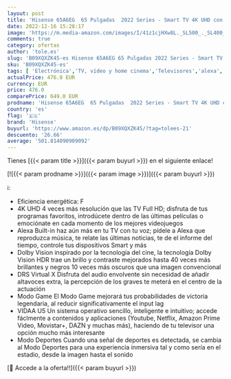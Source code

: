 ```yaml
---
layout: post
title: 'Hisense 65A6EG  65 Pulgadas  2022 Series - Smart TV 4K UHD con Dolby Vision HDR  DTS Virtual X  Freeview Play  Alexa Built-in  Bluetooth  Nuevo 2022   Black 4K UHD HDR Smart TV'
date: 2022-12-16 15:28:17
image: 'https://m.media-amazon.com/images/I/41z1cjHXw8L._SL500_._SL400_.jpg'
comments: true
category: ofertas
author: 'tole.es'
slug: 'B09XQXZK45-es Hisense 65A6EG 65 Pulgadas 2022 Series - Smart TV 4K UHD...'
sku: 'B09XQXZK45-es'
tags: [ 'Electrónica','TV, vídeo y home cinema','Televisores','alexa','hisense','🇪🇸', ]
actualPrice: 476.0 EUR
currency: EUR
price: 476.0
comparePrice: 649.0 EUR
prodname: 'Hisense 65A6EG  65 Pulgadas  2022 Series - Smart TV 4K UHD con Dolby Vision HDR  DTS Virtual X  Freeview Play  Alexa Built-in  Bluetooth  Nuevo 2022   Black 4K UHD HDR Smart TV'
country: 'es'
flag: '🇪🇸'
brand: 'Hisense'
buyurl: 'https://www.amazon.es/dp/B09XQXZK45/?tag=tolees-21'
descuento: '26.66'
average: '501.814090909092'
---
```


Tienes [{{< param title >}}]({{< param buyurl >}}) en el siguiente enlace!

[![{{< param prodname >}}]({{< param image >}})]({{< param buyurl >}})

ℹ️:

- Eficiencia energética: F
- 4K UHD 4 veces más resolución que las TV Full HD; disfruta de tus programas favoritos, introdúcete dentro de las últimas películas o emociónate en cada momento de los mejores videojuegos
- Alexa Built-in haz aún más en tu TV con tu voz; pídele a Alexa que reproduzca música, te relate las últimas noticias, te de el informe del tiempo, controle tus dispositivos Smart y más
- Dolby Vision inspirado por la tecnología del cine, la tecnología Dolby Vision HDR trae un brillo y contraste mejorados hasta 40 veces más brillantes y negros 10 veces más oscuros que una imagen convencional
- DRS Virtual X Disfruta del audio envolvente sin necesidad de añadir altavoces extra, la percepción de los graves te meterá en el centro de la actuación
- Modo Game El Modo Game mejorará tus probabilidades de victoria legendaria, al reducir significativamente el input lag
- VIDAA U5 Un sistema operativo sencillo, inteligente e intuitivo; accede fáclmente a contenidos y aplicaciones (Youtube, Netflix, Amazon Prime Video, Movistar+, DAZN y muchas más), haciendo de tu televisor una opción mucho más interesante
- Modo Deportes Cuando una señal de deportes es detectada, se cambia al Modo Deportes para una experiencia inmersiva tal y como sería en el estadio, desde la imagen hasta el sonido

[🛒 Accede a la oferta!!]({{< param buyurl >}})
